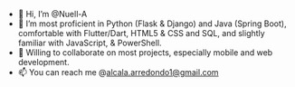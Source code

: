- 👋 Hi, I’m @Nuell-A
- 🌱 I’m most proficient in Python (Flask & Django) and Java (Spring Boot), comfortable with Flutter/Dart, HTML5 & CSS and SQL, and slightly familiar with JavaScript, & PowerShell.
- 💞️ Willing to collaborate on most projects, especially mobile and web development. 
- 📫 You can reach me @alcala.arredondo1@gmail.com

<!---
Nuell-A/Nuell-A is a ✨ special ✨ repository because its `README.md` (this file) appears on your GitHub profile.
You can click the Preview link to take a look at your changes.
--->
